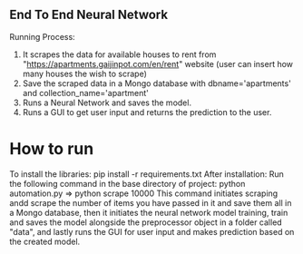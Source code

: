 ## End To End Neural Network

Running Process:

1.  It scrapes the data for available houses to rent from "https://apartments.gaijinpot.com/en/rent" website (user can insert how many houses the wish to scrape)
2.  Save the scraped data in a Mongo database with dbname='apartments' and collection_name='apartment'
3.  Runs a Neural Network and saves the model.
4.  Runs a GUI to get user input and returns the prediction to the user.

# How to run
To install the libraries:      pip install -r requirements.txt
After installation:
Run the following command in the base directory of project:
  python automation.py <number of items to scrape>   =>    python scrape 10000
This command initiates scraping andd scrape the number of items you have passed in it and save them all in a Mongo database, then it initiates the neural network model training, train and saves the model alongside the preprocessor object in a folder called "data", and lastly runs the GUI for user input and makes prediction based on the created model.

